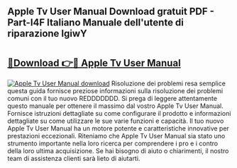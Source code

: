 ## Apple Tv User Manual Download gratuit PDF - Part-I4F Italiano Manuale dell'utente di riparazione lgiwY

# <h2><a href="http://dfble2.blite.top/?on=Apple+Tv+User+Manual">🔗Download 👉🔴 Apple Tv User Manual</a></h2>

[![Apple Tv User Manual download](https://i.imgur.com/lujVjoI.png)](http://dfble2.blite.top/?on=Apple+Tv+User+Manual)
Risoluzione dei problemi resa semplice questa guida fornisce preziose informazioni sulla risoluzione dei problemi comuni con il tuo nuovo REDDDDDDD. Si prega di leggere attentamente questo manuale per ottenere il massimo dal vostro Apple Tv User Manual. Fornisce istruzioni dettagliate su come configurare il prodotto e informazioni dettagliate su come utilizzare le sue varie funzioni e capacità. Il tuo nuovo Apple Tv User Manual ha un motore potente e caratteristiche innovative per prestazioni eccezionali. Riteniamo che Apple Tv User Manual sia stato uno strumento importante nella loro ricerca per comprendere i pro e i contro della loro ultima acquisizione. Se hai bisogno di aiuto o chiarimenti, il nostro team di assistenza clienti sarà lieto di aiutarti.
